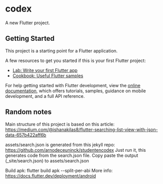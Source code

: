 # codex

A new Flutter project.

## Getting Started

This project is a starting point for a Flutter application.

A few resources to get you started if this is your first Flutter project:

- [Lab: Write your first Flutter app](https://docs.flutter.dev/get-started/codelab)
- [Cookbook: Useful Flutter samples](https://docs.flutter.dev/cookbook)

For help getting started with Flutter development, view the
[online documentation](https://docs.flutter.dev/), which offers tutorials,
samples, guidance on mobile development, and a full API reference.

## Random notes
Main structure of this project is based on this article: https://medium.com/@ishanakilas8/flutter-searching-list-view-with-json-data-657b422aff6b

assets/search.json is generated from this jekyll repo: https://github.com/arnodeceuninck/studentencodex
Just run it, this generates code from the search.json file. Copy paste the output (_site/search.json) to assets/search.json

Build apk: flutter build apk --split-per-abi
More info: https://docs.flutter.dev/deployment/android

